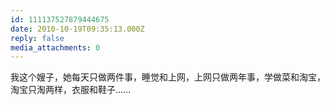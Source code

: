 ```yaml
---
id: 111137527879444675
date: 2010-10-19T09:35:13.000Z
reply: false
media_attachments: 0
---
```


我这个嫂子，她每天只做两件事，睡觉和上网，上网只做两年事，学做菜和淘宝，淘宝只淘两样，衣服和鞋子……

